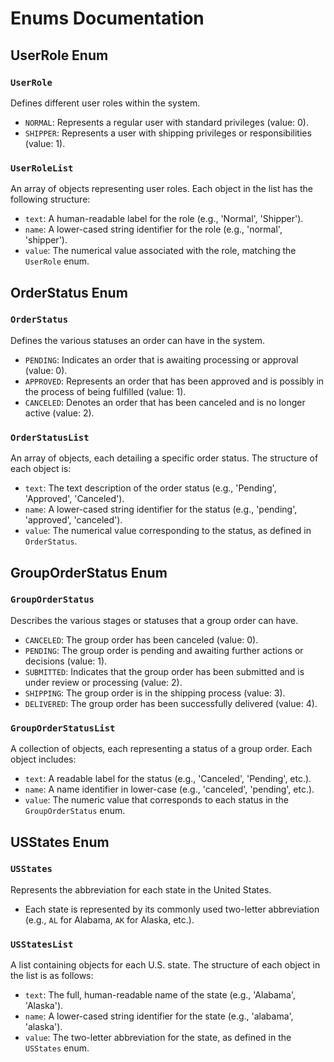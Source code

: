 # Enums Documentation

## UserRole Enum

### `UserRole`
Defines different user roles within the system.

- `NORMAL`: Represents a regular user with standard privileges (value: 0).
- `SHIPPER`: Represents a user with shipping privileges or responsibilities (value: 1).

### `UserRoleList`
An array of objects representing user roles. Each object in the list has the following structure:
- `text`: A human-readable label for the role (e.g., 'Normal', 'Shipper').
- `name`: A lower-cased string identifier for the role (e.g., 'normal', 'shipper').
- `value`: The numerical value associated with the role, matching the `UserRole` enum.


## OrderStatus Enum

### `OrderStatus`
Defines the various statuses an order can have in the system.

- `PENDING`: Indicates an order that is awaiting processing or approval (value: 0).
- `APPROVED`: Represents an order that has been approved and is possibly in the process of being fulfilled (value: 1).
- `CANCELED`: Denotes an order that has been canceled and is no longer active (value: 2).

### `OrderStatusList`
An array of objects, each detailing a specific order status. The structure of each object is:
- `text`: The text description of the order status (e.g., 'Pending', 'Approved', 'Canceled').
- `name`: A lower-cased string identifier for the status (e.g., 'pending', 'approved', 'canceled').
- `value`: The numerical value corresponding to the status, as defined in `OrderStatus`.


## GroupOrderStatus Enum

### `GroupOrderStatus`
Describes the various stages or statuses that a group order can have.

- `CANCELED`: The group order has been canceled (value: 0).
- `PENDING`: The group order is pending and awaiting further actions or decisions (value: 1).
- `SUBMITTED`: Indicates that the group order has been submitted and is under review or processing (value: 2).
- `SHIPPING`: The group order is in the shipping process (value: 3).
- `DELIVERED`: The group order has been successfully delivered (value: 4).

### `GroupOrderStatusList`
A collection of objects, each representing a status of a group order. Each object includes:
- `text`: A readable label for the status (e.g., 'Canceled', 'Pending', etc.).
- `name`: A name identifier in lower-case (e.g., 'canceled', 'pending', etc.).
- `value`: The numeric value that corresponds to each status in the `GroupOrderStatus` enum.


## USStates Enum

### `USStates`
Represents the abbreviation for each state in the United States.

- Each state is represented by its commonly used two-letter abbreviation (e.g., `AL` for Alabama, `AK` for Alaska, etc.).

### `USStatesList`
A list containing objects for each U.S. state. The structure of each object in the list is as follows:
- `text`: The full, human-readable name of the state (e.g., 'Alabama', 'Alaska').
- `name`: A lower-cased string identifier for the state (e.g., 'alabama', 'alaska').
- `value`: The two-letter abbreviation for the state, as defined in the `USStates` enum.
